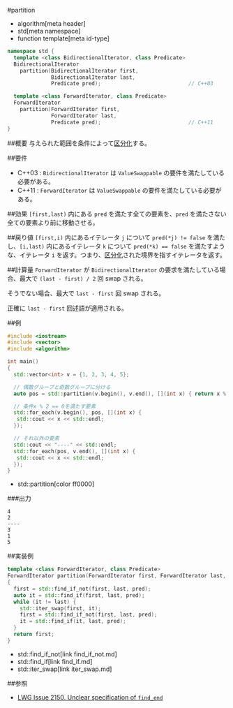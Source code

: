 #partition
* algorithm[meta header]
* std[meta namespace]
* function template[meta id-type]

```cpp
namespace std {
  template <class BidirectionalIterator, class Predicate>
  BidirectionalIterator
    partition(BidirectionalIterator first,
              BidirectionalIterator last,
              Predicate pred);                            // C++03

  template <class ForwardIterator, class Predicate>
  ForwardIterator
    partition(ForwardIterator first,
              ForwardIterator last,
              Predicate pred);                            // C++11
}
```

##概要
与えられた範囲を条件によって[区分化](/reference/algorithm.md#sequence-is-partitioned)する。


##要件
- C++03 : `BidirectionalIterator` は `ValueSwappable` の要件を満たしている必要がある。
- C++11 : `ForwardIterator` は `ValueSwappable` の要件を満たしている必要がある。

##効果
`[first,last)` 内にある `pred` を満たす全ての要素を、`pred` を満たさない全ての要素より前に移動させる。


##戻り値
`[first,i)` 内にあるイテレータ `j` について `pred(*j) != false` を満たし、`[i,last)` 内にあるイテレータ `k` について `pred(*k) == false` を満たすような、イテレータ `i` を返す。つまり、[区分化](/reference/algorithm.md#sequence-is-partitioned)された境界を指すイテレータを返す。


##計算量
`ForwardIterator` が `BidirectionalIterator` の要求を満たしている場合、最大で `(last - first) / 2` 回 swap される。

そうでない場合、最大で `last - first` 回 swap される。

正確に `last - first` 回述語が適用される。


##例
```cpp
#include <iostream>
#include <vector>
#include <algorithm>

int main()
{
  std::vector<int> v = {1, 2, 3, 4, 5};

  // 偶数グループと奇数グループに分ける
  auto pos = std::partition(v.begin(), v.end(), [](int x) { return x % 2 == 0; });

  // 条件x % 2 == 0を満たす要素
  std::for_each(v.begin(), pos, [](int x) {
   std::cout << x << std::endl;
  });

  // それ以外の要素
  std::cout << "----" << std::endl;
  std::for_each(pos, v.end(), [](int x) {
   std::cout << x << std::endl;
  });
}
```
* std::partition[color ff0000]

###出力
```
4
2
----
3
1
5
```

##実装例
```cpp
template <class ForwardIterator, class Predicate>
ForwardIterator partition(ForwardIterator first, ForwardIterator last, Predicate pred)
{
  first = std::find_if_not(first, last, pred);
  auto it = std::find_if(first, last, pred);
  while (it != last) {
    std::iter_swap(first, it);
    first = std::find_if_not(first, last, pred);
    it = std::find_if(it, last, pred);
  }
  return first;
}
```
* std::find_if_not[link find_if_not.md]
* std::find_if[link find_if.md]
* std::iter_swap[link iter_swap.md]


##参照
- [LWG Issue 2150. Unclear specification of `find_end`](http://www.open-std.org/jtc1/sc22/wg21/docs/lwg-defects.html#2150)
